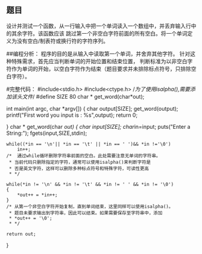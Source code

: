 ## 题目

 设计并测试一个函数，从一行输入中把一个单词读入一个数组中，并丢弃输入行中的其余字符。该函数应该
 跳过第一个非空白字符前面的所有空白。将一个单词定义为没有空白/制表符或换行符的字符序列。
 
##编程分析：
  程序的目的是从输入中读取第一个单词，并舍弃其他字符。
  针对这种特殊需求，首先应当判断单词的开始位置和结束位置，
  判断标准为以非空白字符作为单词的开始，以空白字符作为结束（题目要求并未排除标点符号，只排除空白字符）。
  
#完整代码：
#include<stdio.h>
#include<ctype.h>  /*为了使用isalpha(),需要添加该头文件*/
#define SIZE 80
char * get_word(char*out);

int main(int argc, char *argv[])
{
	char output[SIZE];
	get_word(output);
	printf("First word you input is : %s",output);
	return 0;
	
} 
char * get_word(char *out)
{
	char input[SIZE];
	char*in=input;
	puts("Enter a String:");
	fgets(input,SIZE,stdin);
	
	while((*in == '\n'|| *in == '\t' || *in == ' ')&& *in !='\0')
		in++;
	/*  通过while循环删除字符串前面的空白。此处需要注意无单词的字符串。
	 * 当前代码只删除指定的字符，通常可以使用isalpha()来判断字符是
	 * 否是英文字符，这样可以删除多种标点符号和特殊字符，可读性更高
	 * */
	
	while(*in != '\n' && *in != '\t' && *in != ' ' && *in != '\0')
	{
		*out++ = *in++;
	}
	/* 从第一个非空白字符开始复制，直到单词结束，这里同样可以使用isalpha()。
	 * 题目未要求输出到字符串，因此可以结束。如果需要保存至字符串中，添加
	 * *out++ = '\0';
	 * */
	
	return out; 
}
